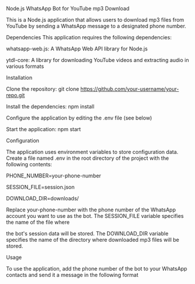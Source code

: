 Node.js WhatsApp Bot for YouTube mp3 Download




This is a Node.js application that allows users to download mp3 files from YouTube by sending a WhatsApp message to a designated phone number.




Dependencies
This application requires the following dependencies:

whatsapp-web.js: A WhatsApp Web API library for Node.js


ytdl-core: A library for downloading YouTube videos and extracting audio in various formats


Installation

Clone the repository: git clone https://github.com/your-username/your-repo.git

Install the dependencies: npm install

Configure the application by editing the .env file (see below)

Start the application: npm start


Configuration



The application uses environment variables to store configuration data. Create a file named .env in the root directory of the project with the following contents:




PHONE_NUMBER=your-phone-number

SESSION_FILE=session.json

DOWNLOAD_DIR=downloads/






Replace your-phone-number with the phone number of the WhatsApp account you want to use as the bot. The SESSION_FILE variable specifies the name of the file where


the bot's session data will be stored. The DOWNLOAD_DIR variable specifies the name of the directory where downloaded mp3 files will be stored.


Usage


To use the application, add the phone number of the bot to your WhatsApp contacts and send it a message in the following format



